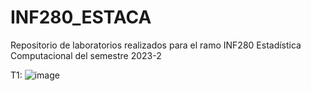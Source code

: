 # INF280_ESTACA
Repositorio de laboratorios realizados para el ramo INF280 Estadística Computacional del semestre 2023-2

T1: ![image](https://github.com/doorkaz/INF280_ESTACA/assets/94080891/fc641863-1c7a-4339-8118-0362bcab7d9b)
